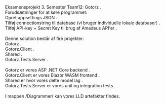 Eksamensprojekt 3. Semester Team12: Gotorz .\
Forudsætninger for at køre programmet:\
Opret appsettings.JSON .\
Tilføj connectionstring til database (vi bruger individuelle lokale databaser) .\
Tilføj API-key + Secret Key til brug af Amadeus API'er .\
\
Denne solution består af fire projekter:\
Gotorz .\
Gotorz.Client .\
Shared .\
Gotorz.Tests.Server .\
\
Gotorz er vores ASP .NET Core backend .\
Gotorz.Client er vores Blazor WASM frontend .\
Shared er hvor vores delte model lag .\
Gotorz.Tests.Server er vores unit og integration tests .\
\
I mappen /Diagrammer/ kan vores LLD artefakter findes.
